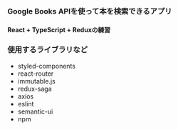 ### Google Books APIを使って本を検索できるアプリ

#### React + TypeScript + Reduxの練習

### 使用するライブラリなど

- styled-components
- react-router
- immutable.js
- redux-saga
- axios
- eslint
- semantic-ui
- npm